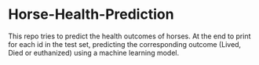 # Horse-Health-Prediction
This repo tries to predict the health outcomes of horses. At the end to print for each id in the test set, predicting the corresponding outcome (Lived, Died or euthanized) using a machine learning model.
